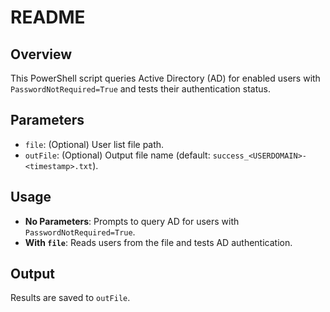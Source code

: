 # README

## Overview
This PowerShell script queries Active Directory (AD) for enabled users with `PasswordNotRequired=True` and tests their authentication status.

## Parameters
- `file`: (Optional) User list file path.
- `outFile`: (Optional) Output file name (default: `success_<USERDOMAIN>-<timestamp>.txt`).

## Usage
- **No Parameters**: Prompts to query AD for users with `PasswordNotRequired=True`.
- **With `file`**: Reads users from the file and tests AD authentication.

## Output
Results are saved to `outFile`.

